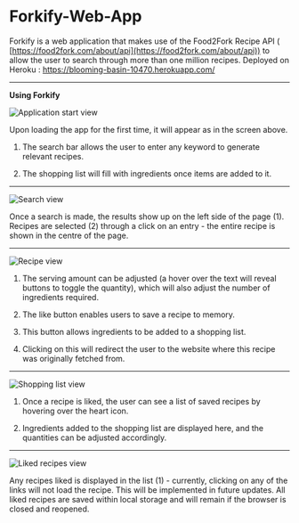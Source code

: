 # Forkify-Web-App

Forkify is a web application that makes use of the Food2Fork Recipe API ( [https://food2fork.com/about/api](https://food2fork.com/about/api)) to allow the user to search through more than one million recipes.
Deployed on Heroku : https://blooming-basin-10470.herokuapp.com/
***

**Using Forkify**

![Application start view](https://lh3.googleusercontent.com/hY_OxJSdaUf_0taVhp-3M5AGb_SK6AY9t30viR1pyXVYH618EhxI19TQmlfVhfZS9ZR_XYH4rSZIiw)

Upon loading the app for the first time, it will appear as in the screen above.

1.    The search bar allows the user to enter any keyword to generate relevant recipes.

2.    The shopping list will fill with ingredients once items are added to it.
***

![Search view](https://lh3.googleusercontent.com/T96ho2vIpnTWE1wlrWJgjByLoz4jN0-k1z6vvHpVpkoYAfqHgRbQpxSddN-9iABcqm8PlWTKxITpsw)

Once a search is made, the results show up on the left side of the page (1). Recipes are selected (2) through a click on an entry - the entire recipe is shown in the centre of the page.
***

![Recipe view](https://lh3.googleusercontent.com/E1HA_Ey9ZFxlwc4XWrJYFMLxC9z0Y2WsolBhj9g6GHowaPnB5-26BO2dyCZ7eLxPL6ScehZGPPaOYw)

1.    The serving amount can be adjusted (a hover over the text will reveal buttons to toggle the quantity), which will also adjust the number of ingredients required.

2.    The like button enables users to save a recipe to memory.

3.    This button allows ingredients to be added to a shopping list.

4.    Clicking on this will redirect the user to the website where this recipe was originally fetched from.
***

![Shopping list view](https://lh3.googleusercontent.com/3LbZO1V9cIzMoIafwuwEs24dXNo7gFylnGMwp9J_fU92BwAw8HG4Iooeh8vGZpyPtZNQfi_bTLQ1Lw)

1.    Once a recipe is liked, the user can see a list of saved recipes by hovering over the heart icon.

2.    Ingredients added to the shopping list are displayed here, and the quantities can be adjusted accordingly.
***

![Liked recipes view](https://lh3.googleusercontent.com/HpOYKuL__2jbeUWXhPSvq5G157FgvHJnNqOU_bm2dpLWs2g_l4qAR-4-I1w4Q5VmUCKiDs3PBjiWOg)

Any recipes liked is displayed in the list (1) - currently, clicking on any of the links will not load the recipe. This will be implemented in future updates. All liked recipes are saved within local storage and will remain if the browser is closed and reopened.
